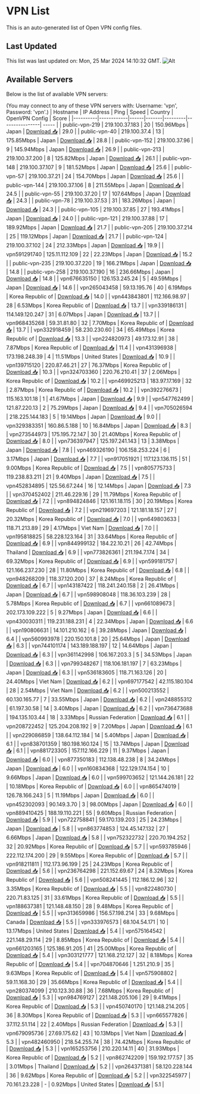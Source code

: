 # VPN List

This is an auto-generated list of Open VPN config files.

## Last Updated

This list was last updated on: Mon, 25 Mar 2024 14:10:32 GMT.
![Alt](https://repobeats.axiom.co/api/embed/186b98318ef1479477931607c1ad7d823f12451f.svg "Repobeats analytics image")

## Available Servers

Below is the list of available VPN servers:

(You may connect to any of these VPN servers with: Username: 'vpn', Password: 'vpn'.)
| Hostname | IP Address | Ping | Speed | Country | OpenVPN Config | Score |
|----------|------------|------|-------|---------|----------------| ----- |
| public-vpn-219 | 219.100.37.183 | 20 | 150.96Mbps | Japan | [Download 📥](./configs/server_0_JP.ovpn) | 29.0 |
| public-vpn-40 | 219.100.37.4 | 13 | 175.85Mbps | Japan | [Download 📥](./configs/server_1_JP.ovpn) | 28.8 |
| public-vpn-152 | 219.100.37.96 | 9 | 145.94Mbps | Japan | [Download 📥](./configs/server_2_JP.ovpn) | 26.9 |
| public-vpn-213 | 219.100.37.200 | 8 | 125.82Mbps | Japan | [Download 📥](./configs/server_3_JP.ovpn) | 26.1 |
| public-vpn-148 | 219.100.37.107 | 9 | 181.52Mbps | Japan | [Download 📥](./configs/server_4_JP.ovpn) | 25.6 |
| public-vpn-57 | 219.100.37.21 | 24 | 154.70Mbps | Japan | [Download 📥](./configs/server_5_JP.ovpn) | 25.6 |
| public-vpn-144 | 219.100.37.106 | 8 | 211.55Mbps | Japan | [Download 📥](./configs/server_6_JP.ovpn) | 24.5 |
| public-vpn-55 | 219.100.37.20 | 17 | 107.64Mbps | Japan | [Download 📥](./configs/server_7_JP.ovpn) | 24.3 |
| public-vpn-78 | 219.100.37.53 | 31 | 183.26Mbps | Japan | [Download 📥](./configs/server_8_JP.ovpn) | 24.3 |
| public-vpn-105 | 219.100.37.85 | 27 | 193.41Mbps | Japan | [Download 📥](./configs/server_9_JP.ovpn) | 24.0 |
| public-vpn-121 | 219.100.37.88 | 17 | 189.92Mbps | Japan | [Download 📥](./configs/server_10_JP.ovpn) | 21.7 |
| public-vpn-205 | 219.100.37.214 | 25 | 119.12Mbps | Japan | [Download 📥](./configs/server_11_JP.ovpn) | 21.7 |
| public-vpn-124 | 219.100.37.102 | 24 | 212.33Mbps | Japan | [Download 📥](./configs/server_12_JP.ovpn) | 19.9 |
| vpn591291740 | 125.11.112.109 | 22 | 22.23Mbps | Japan | [Download 📥](./configs/server_13_JP.ovpn) | 15.2 |
| public-vpn-235 | 219.100.37.220 | 19 | 166.21Mbps | Japan | [Download 📥](./configs/server_14_JP.ovpn) | 14.8 |
| public-vpn-258 | 219.100.37.190 | 16 | 236.66Mbps | Japan | [Download 📥](./configs/server_15_JP.ovpn) | 14.8 |
| vpn676635150 | 126.153.245.24 | 5 | 49.59Mbps | Japan | [Download 📥](./configs/server_16_JP.ovpn) | 14.6 |
| vpn265043458 | 59.13.195.76 | 40 | 6.19Mbps | Korea Republic of | [Download 📥](./configs/server_17_KR.ovpn) | 14.0 |
| vpn443843801 | 112.166.98.97 | 28 | 6.53Mbps | Korea Republic of | [Download 📥](./configs/server_18_KR.ovpn) | 13.7 |
| vpn339186131 | 114.149.120.247 | 31 | 6.07Mbps | Japan | [Download 📥](./configs/server_19_JP.ovpn) | 13.7 |
| vpn968435268 | 59.31.81.80 | 32 | 7.70Mbps | Korea Republic of | [Download 📥](./configs/server_20_KR.ovpn) | 13.7 |
| vpn332918459 | 58.230.230.60 | 34 | 65.49Mbps | Korea Republic of | [Download 📥](./configs/server_21_KR.ovpn) | 13.3 |
| vpn224820973 | 49.173.12.91 | 38 | 7.87Mbps | Korea Republic of | [Download 📥](./configs/server_22_KR.ovpn) | 11.4 |
| vpn431396938 | 173.198.248.39 | 4 | 11.51Mbps | United States | [Download 📥](./configs/server_23_US.ovpn) | 10.9 |
| vpn139715120 | 220.87.46.21 | 27 | 76.37Mbps | Korea Republic of | [Download 📥](./configs/server_24_KR.ovpn) | 10.3 |
| vpn324703360 | 220.76.210.41 | 37 | 2.06Mbps | Korea Republic of | [Download 📥](./configs/server_25_KR.ovpn) | 10.2 |
| vpn469925213 | 183.97.17.169 | 32 | 2.87Mbps | Korea Republic of | [Download 📥](./configs/server_26_KR.ovpn) | 10.2 |
| vpn392276673 | 115.163.101.18 | 1 | 41.67Mbps | Japan | [Download 📥](./configs/server_27_JP.ovpn) | 9.9 |
| vpn547762499 | 121.87.220.13 | 2 | 75.29Mbps | Japan | [Download 📥](./configs/server_28_JP.ovpn) | 9.4 |
| vpn705026594 | 218.225.144.183 | 5 | 19.14Mbps | Japan | [Download 📥](./configs/server_29_JP.ovpn) | 9.0 |
| vpn329383351 | 160.86.5.188 | 10 | 16.84Mbps | Japan | [Download 📥](./configs/server_30_JP.ovpn) | 8.3 |
| vpn273544973 | 175.195.72.147 | 30 | 21.40Mbps | Korea Republic of | [Download 📥](./configs/server_31_KR.ovpn) | 8.0 |
| vpn736397947 | 125.197.241.143 | 13 | 3.38Mbps | Japan | [Download 📥](./configs/server_32_JP.ovpn) | 7.8 |
| vpn469326190 | 106.158.253.224 | 6 | 3.17Mbps | Japan | [Download 📥](./configs/server_33_JP.ovpn) | 7.7 |
| vpn917051921 | 117.123.136.115 | 51 | 9.00Mbps | Korea Republic of | [Download 📥](./configs/server_34_KR.ovpn) | 7.5 |
| vpn805775733 | 119.238.83.211 | 21 | 9.40Mbps | Japan | [Download 📥](./configs/server_35_JP.ovpn) | 7.5 |
| vpn452834895 | 125.56.67.244 | 16 | 12.14Mbps | Japan | [Download 📥](./configs/server_36_JP.ovpn) | 7.3 |
| vpn370452402 | 211.46.229.16 | 29 | 11.79Mbps | Korea Republic of | [Download 📥](./configs/server_37_KR.ovpn) | 7.2 |
| vpn894824846 | 121.161.18.115 | 30 | 20.19Mbps | Korea Republic of | [Download 📥](./configs/server_38_KR.ovpn) | 7.2 |
| vpn219697203 | 121.181.18.157 | 27 | 20.32Mbps | Korea Republic of | [Download 📥](./configs/server_39_KR.ovpn) | 7.0 |
| vpn649803633 | 118.71.213.89 | 29 | 4.17Mbps | Viet Nam | [Download 📥](./configs/server_40_VN.ovpn) | 7.0 |
| vpn195818825 | 58.228.123.164 | 31 | 33.64Mbps | Korea Republic of | [Download 📥](./configs/server_41_KR.ovpn) | 6.9 |
| vpn844999132 | 184.22.10.21 | 26 | 42.74Mbps | Thailand | [Download 📥](./configs/server_42_TH.ovpn) | 6.9 |
| vpn773826361 | 211.194.7.174 | 34 | 69.32Mbps | Korea Republic of | [Download 📥](./configs/server_43_KR.ovpn) | 6.9 |
| vpn599181757 | 121.166.237.230 | 28 | 11.80Mbps | Korea Republic of | [Download 📥](./configs/server_44_KR.ovpn) | 6.8 |
| vpn948268209 | 118.37.120.200 | 37 | 8.24Mbps | Korea Republic of | [Download 📥](./configs/server_45_KR.ovpn) | 6.7 |
| vpn143187422 | 118.241.240.158 | 2 | 26.41Mbps | Japan | [Download 📥](./configs/server_46_JP.ovpn) | 6.7 |
| vpn598908048 | 118.36.103.239 | 28 | 5.78Mbps | Korea Republic of | [Download 📥](./configs/server_47_KR.ovpn) | 6.7 |
| vpn661089673 | 202.173.109.222 | 5 | 9.27Mbps | Japan | [Download 📥](./configs/server_48_JP.ovpn) | 6.6 |
| vpn430030311 | 119.231.188.231 | 4 | 22.34Mbps | Japan | [Download 📥](./configs/server_49_JP.ovpn) | 6.6 |
| vpn190806631 | 14.101.210.162 | 6 | 39.28Mbps | Japan | [Download 📥](./configs/server_50_JP.ovpn) | 6.4 |
| vpn560993978 | 220.150.101.8 | 20 | 25.64Mbps | Japan | [Download 📥](./configs/server_51_JP.ovpn) | 6.3 |
| vpn744101174 | 143.189.188.197 | 12 | 14.64Mbps | Japan | [Download 📥](./configs/server_52_JP.ovpn) | 6.3 |
| vpn361142998 | 106.167.203.3 | 5 | 34.53Mbps | Japan | [Download 📥](./configs/server_53_JP.ovpn) | 6.3 |
| vpn799348267 | 118.106.181.197 | 7 | 63.23Mbps | Japan | [Download 📥](./configs/server_54_JP.ovpn) | 6.3 |
| vpn536183605 | 118.71.163.126 | 20 | 24.40Mbps | Viet Nam | [Download 📥](./configs/server_55_VN.ovpn) | 6.2 |
| vpn697177542 | 42.115.180.104 | 28 | 2.54Mbps | Viet Nam | [Download 📥](./configs/server_56_VN.ovpn) | 6.2 |
| vpn500213552 | 60.130.165.77 | 7 | 33.55Mbps | Japan | [Download 📥](./configs/server_57_JP.ovpn) | 6.2 |
| vpn248855312 | 61.197.30.58 | 14 | 3.40Mbps | Japan | [Download 📥](./configs/server_58_JP.ovpn) | 6.2 |
| vpn736473688 | 194.135.103.44 | 18 | 3.33Mbps | Russian Federation | [Download 📥](./configs/server_59_RU.ovpn) | 6.1 |
| vpn208722452 | 125.204.208.192 | 9 | 7.20Mbps | Japan | [Download 📥](./configs/server_60_JP.ovpn) | 6.1 |
| vpn229086859 | 138.64.112.184 | 14 | 5.40Mbps | Japan | [Download 📥](./configs/server_61_JP.ovpn) | 6.1 |
| vpn838701359 | 180.198.160.124 | 15 | 13.74Mbps | Japan | [Download 📥](./configs/server_62_JP.ovpn) | 6.1 |
| vpn881723305 | 157.112.166.229 | 11 | 9.37Mbps | Japan | [Download 📥](./configs/server_63_JP.ovpn) | 6.0 |
| vpn877350183 | 112.138.48.238 | 8 | 34.24Mbps | Japan | [Download 📥](./configs/server_64_JP.ovpn) | 6.0 |
| vpn160834368 | 122.129.174.154 | 10 | 9.66Mbps | Japan | [Download 📥](./configs/server_65_JP.ovpn) | 6.0 |
| vpn599703652 | 121.144.26.181 | 22 | 10.18Mbps | Korea Republic of | [Download 📥](./configs/server_66_KR.ovpn) | 6.0 |
| vpn865474019 | 126.78.166.243 | 5 | 11.19Mbps | Japan | [Download 📥](./configs/server_67_JP.ovpn) | 6.0 |
| vpn452302093 | 90.149.3.70 | 3 | 98.00Mbps | Japan | [Download 📥](./configs/server_68_JP.ovpn) | 6.0 |
| vpn889410425 | 188.19.110.221 | 55 | 9.60Mbps | Russian Federation | [Download 📥](./configs/server_69_RU.ovpn) | 5.9 |
| vpn722758841 | 59.170.139.203 | 25 | 24.23Mbps | Japan | [Download 📥](./configs/server_70_JP.ovpn) | 5.8 |
| vpn863774853 | 124.45.147.132 | 27 | 6.66Mbps | Japan | [Download 📥](./configs/server_71_JP.ovpn) | 5.8 |
| vpn752322732 | 220.70.194.252 | 32 | 20.92Mbps | Korea Republic of | [Download 📥](./configs/server_72_KR.ovpn) | 5.7 |
| vpn593785946 | 222.112.174.200 | 29 | 9.55Mbps | Korea Republic of | [Download 📥](./configs/server_73_KR.ovpn) | 5.7 |
| vpn918211811 | 112.173.96.199 | 25 | 24.23Mbps | Korea Republic of | [Download 📥](./configs/server_74_KR.ovpn) | 5.6 |
| vpn236764298 | 221.152.69.67 | 24 | 8.32Mbps | Korea Republic of | [Download 📥](./configs/server_75_KR.ovpn) | 5.6 |
| vpn508241445 | 112.186.12.96 | 32 | 3.35Mbps | Korea Republic of | [Download 📥](./configs/server_76_KR.ovpn) | 5.5 |
| vpn822480730 | 220.71.83.125 | 31 | 33.61Mbps | Korea Republic of | [Download 📥](./configs/server_77_KR.ovpn) | 5.5 |
| vpn188637381 | 121.148.48.150 | 28 | 9.48Mbps | Korea Republic of | [Download 📥](./configs/server_78_KR.ovpn) | 5.5 |
| vpn313659986 | 156.57.198.214 | 33 | 9.68Mbps | Canada | [Download 📥](./configs/server_79_CA.ovpn) | 5.5 |
| vpn333976573 | 68.104.54.171 | 10 | 13.17Mbps | United States | [Download 📥](./configs/server_80_US.ovpn) | 5.4 |
| vpn575164542 | 221.148.29.114 | 29 | 8.85Mbps | Korea Republic of | [Download 📥](./configs/server_81_KR.ovpn) | 5.4 |
| vpn661203165 | 125.186.91.205 | 41 | 25.00Mbps | Korea Republic of | [Download 📥](./configs/server_82_KR.ovpn) | 5.4 |
| vpn303121777 | 121.168.212.127 | 32 | 8.18Mbps | Korea Republic of | [Download 📥](./configs/server_83_KR.ovpn) | 5.4 |
| vpn704870646 | 1.251.210.9 | 35 | 9.63Mbps | Korea Republic of | [Download 📥](./configs/server_84_KR.ovpn) | 5.4 |
| vpn575908802 | 59.11.168.30 | 29 | 35.66Mbps | Korea Republic of | [Download 📥](./configs/server_85_KR.ovpn) | 5.4 |
| vpn280374099 | 210.123.30.88 | 36 | 7.68Mbps | Korea Republic of | [Download 📥](./configs/server_86_KR.ovpn) | 5.3 |
| vpn984769127 | 221.148.205.106 | 29 | 9.41Mbps | Korea Republic of | [Download 📥](./configs/server_87_KR.ovpn) | 5.3 |
| vpn450740170 | 121.148.214.205 | 36 | 8.30Mbps | Korea Republic of | [Download 📥](./configs/server_88_KR.ovpn) | 5.3 |
| vpn665577826 | 37.112.51.114 | 22 | 2.40Mbps | Russian Federation | [Download 📥](./configs/server_89_RU.ovpn) | 5.3 |
| vpn679095736 | 27.69.175.62 | 43 | 10.13Mbps | Viet Nam | [Download 📥](./configs/server_90_VN.ovpn) | 5.3 |
| vpn482460950 | 218.54.255.74 | 38 | 74.42Mbps | Korea Republic of | [Download 📥](./configs/server_91_KR.ovpn) | 5.3 |
| vpn165253756 | 210.220.14.11 | 40 | 31.93Mbps | Korea Republic of | [Download 📥](./configs/server_92_KR.ovpn) | 5.2 |
| vpn862742209 | 159.192.177.57 | 35 | 3.01Mbps | Thailand | [Download 📥](./configs/server_93_TH.ovpn) | 5.2 |
| vpn264371381 | 58.120.228.144 | 36 | 9.62Mbps | Korea Republic of | [Download 📥](./configs/server_94_KR.ovpn) | 5.2 |
| vpn322545977 | 70.161.23.228 | - | 0.92Mbps | United States | [Download 📥](./configs/server_95_US.ovpn) | 5.1 |
